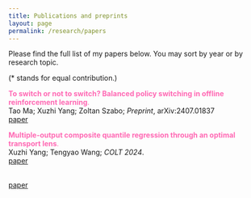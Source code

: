 ```yaml
---
title: Publications and preprints
layout: page
permalink: /research/papers
---
```


Please find the full list of my papers below. You may sort by year or by research topic. 

(* stands for equal contribution.)   

<span style="color:#FF69B4">**To switch or not to switch? Balanced policy switching in offline reinforcement learning**.</span> <br /> Tao Ma; Xuzhi Yang; Zoltan Szabo; *Preprint*, arXiv:2407.01837
 <br /> [paper](/assets/papers/SwichingCost.pdf)

<span style="color:#FF69B4">**Multiple-output composite quantile regression through an optimal transport lens**.</span> <br /> Xuzhi Yang; Tengyao Wang; *COLT 2024*.
 <br /> [paper](/assets/papers/yang24.pdf)

 <br /> [paper](/assets/papers/taotiny.pdf)
